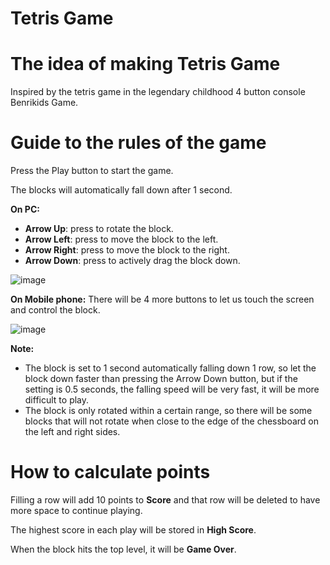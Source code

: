 # Tetris Game
# The idea of ​​​​making Tetris Game
Inspired by the tetris game in the legendary childhood 4 button console Benrikids Game.

# Guide to the rules of the game
Press the Play button to start the game.

The blocks will automatically fall down after 1 second.

**On PC:**
- **Arrow Up**: press to rotate the block.
- **Arrow Left**: press to move the block to the left.
- **Arrow Right**: press to move the block to the right.
- **Arrow Down**: press to actively drag the block down.

![image](https://github.com/VenusakaVXT/tetris-game/assets/125566811/9596248c-4abb-4956-9f2d-d654b8696d1d)

**On Mobile phone:**
There will be 4 more buttons to let us touch the screen and control the block.

![image](https://github.com/VenusakaVXT/tetris-game/assets/125566811/ecf74678-5ab2-4058-ad8d-b81af9780797)

**Note:** 
- The block is set to 1 second automatically falling down 1 row, so let the block down faster than pressing the Arrow Down button, but if the setting is 0.5 seconds, the falling speed will be very fast, it will be more difficult to play.
- The block is only rotated within a certain range, so there will be some blocks that will not rotate when close to the edge of the chessboard on the left and right sides.
# How to calculate points

Filling a row will add 10 points to **Score** and that row will be deleted to have more space to continue playing.

The highest score in each play will be stored in **High Score**.

When the block hits the top level, it will be **Game Over**.

